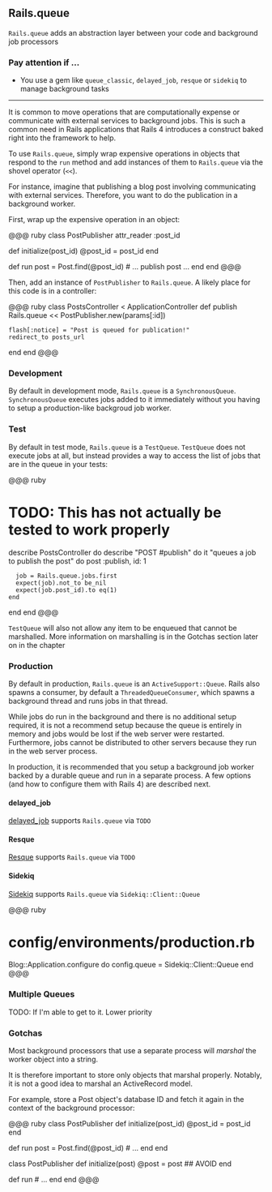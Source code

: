 ## Rails.queue

`Rails.queue` adds an abstraction layer between your code and background job
processors

### Pay attention if ...

<!-- TODO: add links to each of these gems -->
* You use a gem like `queue_classic`, `delayed_job`, `resque` or `sidekiq` to
manage background tasks

---

It is common to move operations that are computationally expense or communicate with external services to background jobs. This is such a common need in Rails applications that Rails 4 introduces a construct baked right into the framework to help.

To use `Rails.queue`, simply wrap expensive operations in  objects that respond to the `run` method and add instances of them to `Rails.queue` via the shovel operator (`<<`).

For instance, imagine that publishing a blog post involving communicating with external services. Therefore, you want to do the publication in a background worker.

First, wrap up the expensive operation in an object:

@@@ ruby
class PostPublisher
  attr_reader :post_id

  def initialize(post_id)
    @post_id = post_id
  end

  def run
    post = Post.find(@post_id)
    # ... publish post ...
  end
end
@@@

Then, add an instance of `PostPublisher` to `Rails.queue`. A likely place for this code is in a controller:

@@@ ruby
class PostsController < ApplicationController
  def publish
    Rails.queue << PostPublisher.new(params[:id])

    flash[:notice] = "Post is queued for publication!"
    redirect_to posts_url
  end
end
@@@

### Development

By default in development mode, `Rails.queue` is a `SynchronousQueue`. `SynchronousQueue` executes jobs added to it immediately without you having to setup a production-like backgroud job worker.

### Test

By default in test mode, `Rails.queue` is a `TestQueue`. `TestQueue` does not execute jobs at all, but instead provides a way to access the list of jobs that are in the queue in your tests:

@@@ ruby
# TODO: This has not actually be tested to work properly
describe PostsController do
  describe "POST #publish" do
    it "queues a job to publish the post" do
      post :publish, id: 1

      job = Rails.queue.jobs.first
      expect(job).not_to be_nil
      expect(job.post_id).to eq(1)
    end
  end
end
@@@

<!-- TODO: Link to Gotchas section? -->
`TestQueue` will also not allow any item to be enqueued that cannot be marshalled.  More information on marshalling is in the Gotchas section later on in the chapter

### Production

By default in production, `Rails.queue` is an `ActiveSupport::Queue`. Rails also spawns a consumer, by default a `ThreadedQueueConsumer`, which spawns a background thread and runs jobs in that thread.

While jobs do run in the background and there is no additional setup required, it is not a recommend setup because the queue is entirely in memory and jobs would be lost if the web server were restarted. Furthermore, jobs cannot be distributed to other servers because they run in the web server process.  

In production, it is recommended that you setup a background job worker backed by a durable queue and run in a separate process. A few options (and how to configure them with Rails 4) are described next.

#### delayed\_job

[delayed_job](https://github.com/collective_idea/delayed_job) supports
`Rails.queue` via `TODO`

#### Resque

[Resque](https://github.com/defunkt/resque) supports `Rails.queue` via `TODO`

#### Sidekiq

[Sidekiq](https://github.com/mperham/sidekiq) supports `Rails.queue` via
`Sidekiq::Client::Queue`

@@@ ruby
# config/environments/production.rb
Blog::Application.configure do
  config.queue = Sidekiq::Client::Queue
end
@@@

### Multiple Queues

TODO: If I'm able to get to it. Lower priority

### Gotchas

Most background processors that use a separate process will *marshal* the worker object into a string.

It is therefore important to store only objects that marshal properly. Notably, it is not a good idea to marshal an ActiveRecord model.

For example, store a Post object's database ID and fetch it again in the context of the background processor:

@@@ ruby
class PostPublisher
  def initialize(post_id)
    @post_id = post_id
  end

  def run
    post = Post.find(@post_id)
    # ...
  end
end

class PostPublisher
  def initialize(post)
    @post = post ## AVOID
  end

  def run
    # ...
  end
end
@@@
